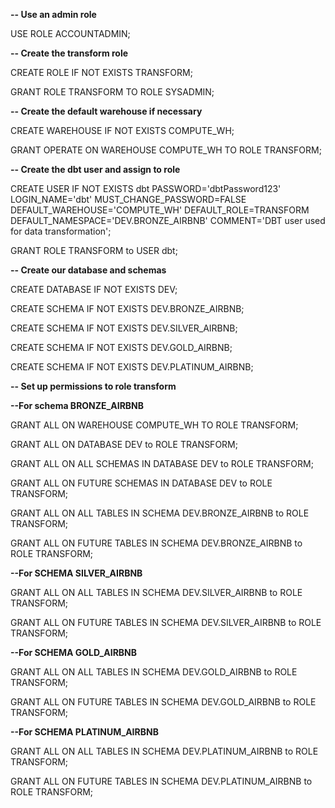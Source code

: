**-- Use an admin role**

USE ROLE ACCOUNTADMIN;

**-- Create the transform role**

CREATE ROLE IF NOT EXISTS TRANSFORM;

GRANT ROLE TRANSFORM TO ROLE SYSADMIN;

**-- Create the default warehouse if necessary**

CREATE WAREHOUSE IF NOT EXISTS COMPUTE_WH;

GRANT OPERATE ON WAREHOUSE COMPUTE_WH TO ROLE TRANSFORM;

**-- Create the dbt user and assign to role**

CREATE USER IF NOT EXISTS dbt 
PASSWORD='dbtPassword123' 
LOGIN_NAME='dbt' 
MUST_CHANGE_PASSWORD=FALSE 
DEFAULT_WAREHOUSE='COMPUTE_WH' 
DEFAULT_ROLE=TRANSFORM 
DEFAULT_NAMESPACE='DEV.BRONZE_AIRBNB' 
COMMENT='DBT user used for data transformation'; 

GRANT ROLE TRANSFORM to USER dbt;

**-- Create our database and schemas**

CREATE DATABASE IF NOT EXISTS DEV;

CREATE SCHEMA IF NOT EXISTS DEV.BRONZE_AIRBNB;

CREATE SCHEMA IF NOT EXISTS DEV.SILVER_AIRBNB;

CREATE SCHEMA IF NOT EXISTS DEV.GOLD_AIRBNB;

CREATE SCHEMA IF NOT EXISTS DEV.PLATINUM_AIRBNB;

**-- Set up permissions to role transform**

**--For schema BRONZE_AIRBNB**

GRANT ALL ON WAREHOUSE COMPUTE_WH TO ROLE TRANSFORM;

GRANT ALL ON DATABASE DEV to ROLE TRANSFORM;

GRANT ALL ON ALL SCHEMAS IN DATABASE DEV to ROLE TRANSFORM;

GRANT ALL ON FUTURE SCHEMAS IN DATABASE DEV to ROLE TRANSFORM;

GRANT ALL ON ALL TABLES IN SCHEMA DEV.BRONZE_AIRBNB to ROLE TRANSFORM;

GRANT ALL ON FUTURE TABLES IN SCHEMA DEV.BRONZE_AIRBNB to ROLE TRANSFORM;

**--For SCHEMA SILVER_AIRBNB**

GRANT ALL ON ALL TABLES IN SCHEMA DEV.SILVER_AIRBNB to ROLE TRANSFORM;

GRANT ALL ON FUTURE TABLES IN SCHEMA DEV.SILVER_AIRBNB to ROLE TRANSFORM;

**--For SCHEMA GOLD_AIRBNB**

GRANT ALL ON ALL TABLES IN SCHEMA DEV.GOLD_AIRBNB to ROLE TRANSFORM;

GRANT ALL ON FUTURE TABLES IN SCHEMA DEV.GOLD_AIRBNB to ROLE TRANSFORM;

**--For SCHEMA PLATINUM_AIRBNB**

GRANT ALL ON ALL TABLES IN SCHEMA DEV.PLATINUM_AIRBNB to ROLE TRANSFORM;

GRANT ALL ON FUTURE TABLES IN SCHEMA DEV.PLATINUM_AIRBNB to ROLE TRANSFORM;
